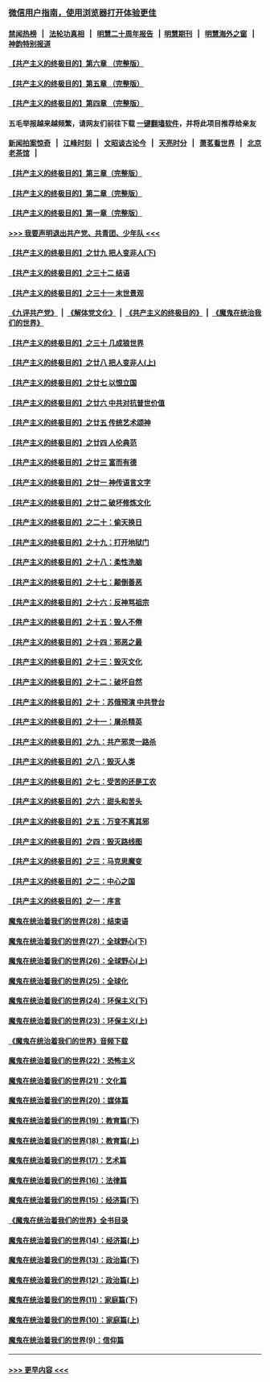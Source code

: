 ### [微信用户指南，使用浏览器打开体验更佳](https://github.com/gfw-breaker/banned-news1/blob/master/indexes/wechat-guide.md?t=0)
#### [禁闻热榜](热点新闻.md?t=0)  &nbsp;&nbsp;|&nbsp;&nbsp; [法轮功真相](https://github.com/gfw-breaker/truth/blob/master/README.md?t=0) &nbsp;&nbsp;|&nbsp;&nbsp; [明慧二十周年报告](https://github.com/gfw-breaker/mh-reports/blob/master/README.md?t=0) &nbsp;&nbsp;|&nbsp;&nbsp;[明慧期刊](https://github.com/gfw-breaker/mh-qikan) &nbsp;&nbsp;|&nbsp;&nbsp; [明慧海外之窗](https://github.com/gfw-breaker/mh-news/blob/master/README.md?t=0) &nbsp;&nbsp;|&nbsp;&nbsp; [神韵特别报道](https://github.com/gfw-breaker/mh-news/blob/master/shenyun.md?t=0)
#### [【共产主义的终极目的】第六章 （完整版）](../pages/nsc422/n11428913.md?t=02141422) 
#### [【共产主义的终极目的】第五章 （完整版）](../pages/nsc422/n11428912.md?t=02141422) 
#### [【共产主义的终极目的】第四章 （完整版）](../pages/nsc422/n11428907.md?t=02141422) 
#### 五毛举报越来越频繁，请网友们前往下载 [一键翻墙软件](https://github.com/gfw-breaker/ssr-accounts)，并将此项目推荐给亲友
#### [新闻拍案惊奇](https://github.com/gfw-breaker/banned-news1/blob/master/pages/link4.md) &nbsp;&nbsp;|&nbsp;&nbsp; [江峰时刻](https://github.com/gfw-breaker/banned-news1/blob/master/pages/link4.md) &nbsp;&nbsp;|&nbsp;&nbsp; [文昭谈古论今](https://github.com/gfw-breaker/banned-news1/blob/master/pages/link4.md) &nbsp;&nbsp;|&nbsp;&nbsp; [天亮时分](https://github.com/gfw-breaker/banned-news1/blob/master/pages/link4.md) &nbsp;&nbsp;|&nbsp;&nbsp; [萧茗看世界](https://github.com/gfw-breaker/banned-news1/blob/master/pages/link4.md) &nbsp;&nbsp;|&nbsp;&nbsp; [北京老茶馆](https://github.com/gfw-breaker/banned-news1/blob/master/pages/link4.md) &nbsp;&nbsp;|&nbsp;&nbsp; 
#### [【共产主义的终极目的】第三章（完整版）](../pages/nsc422/n11428848.md?t=02141422) 
#### [【共产主义的终极目的】第二章（完整版）](../pages/nsc422/n11428831.md?t=02141422) 
#### [【共产主义的终极目的】第一章（完整版）](../pages/nsc422/n11417651.md?t=02141422) 
#### [>>> 我要声明退出共产党、共青团、少年队 <<<](https://github.com/begood0513/goodnews/blob/master/quit/letter.md) 
#### [【共产主义的终极目的】之廿九 把人变非人(下)](../pages/nsc422/n11344140.md?t=02141422) 
#### [【共产主义的终极目的】之三十二 结语](../pages/nsc422/n11360535.md?t=02141422) 
#### [【共产主义的终极目的】之三十一 末世景观](../pages/nsc422/n11351129.md?t=02141422) 
#### [《九评共产党》](https://github.com/begood0513/9ping.md/blob/master/README.md) &nbsp;|&nbsp; [《解体党文化》](../../../../jtdwh.md/blob/master/README.md)  &nbsp;|&nbsp; [《共产主义的终极目的》](../../../../gczydzjmd.md/blob/master/README.md) &nbsp;|&nbsp; [《魔鬼在统治我们的世界》](../../../../mgztzwmdsj.md/blob/master/README.md) 
#### [【共产主义的终极目的】之三十 几成狼世界](../pages/nsc422/n11348280.md?t=02141422) 
#### [【共产主义的终极目的】之廿八 把人变非人(上)](../pages/nsc422/n11340492.md?t=02141422) 
#### [【共产主义的终极目的】之廿七 以恨立国](../pages/nsc422/n11336944.md?t=02141422) 
#### [【共产主义的终极目的】之廿六 中共对抗普世价值](../pages/nsc422/n11324785.md?t=02141422) 
#### [【共产主义的终极目的】之廿五 传统艺术颂神](../pages/nsc422/n11296396.md?t=02141422) 
#### [【共产主义的终极目的】之廿四 人伦典范](../pages/nsc422/n11296397.md?t=02141422) 
#### [【共产主义的终极目的】之廿三 富而有德](../pages/nsc422/n11283598.md?t=02141422) 
#### [【共产主义的终极目的】之廿一 神传语言文字](../pages/nsc422/n11263265.md?t=02141422) 
#### [【共产主义的终极目的】之廿二 破坏修炼文化](../pages/nsc422/n11245728.md?t=02141422) 
#### [【共产主义的终极目的】之二十：偷天换日](../pages/nsc422/n11238846.md?t=02141422) 
#### [【共产主义的终极目的】之十九：打开地狱门](../pages/nsc422/n11206376.md?t=02141422) 
#### [【共产主义的终极目的】之十八：柔性洗脑](../pages/nsc422/n11199994.md?t=02141422) 
#### [【共产主义的终极目的】之十七：颠倒善恶](../pages/nsc422/n11179782.md?t=02141422) 
#### [【共产主义的终极目的】之十六：反神骂祖宗](../pages/nsc422/n11166798.md?t=02141422) 
#### [【共产主义的终极目的】之十五：毁人不倦](../pages/nsc422/n11166792.md?t=02141422) 
#### [【共产主义的终极目的】之十四：邪恶之最](../pages/nsc422/n11150249.md?t=02141422) 
#### [【共产主义的终极目的】之十三：毁灭文化](../pages/nsc422/n11135227.md?t=02141422) 
#### [【共产主义的终极目的】之十二：破坏自然](../pages/nsc422/n11135214.md?t=02141422) 
#### [【共产主义的终极目的】之十：苏俄预演 中共登台](../pages/nsc422/n11118424.md?t=02141422) 
#### [【共产主义的终极目的】之十一：屠杀精英](../pages/nsc422/n11118442.md?t=02141422) 
#### [【共产主义的终极目的】之九：共产邪灵一路杀](../pages/nsc422/n11114139.md?t=02141422) 
#### [【共产主义的终极目的】之八：毁灭人类](../pages/nsc422/n11108503.md?t=02141422) 
#### [【共产主义的终极目的】之七：受苦的还是工农](../pages/nsc422/n11101809.md?t=02141422) 
#### [【共产主义的终极目的】之六：甜头和苦头](../pages/nsc422/n11096971.md?t=02141422) 
#### [【共产主义的终极目的】之五：万变不离其邪](../pages/nsc422/n11091285.md?t=02141422) 
#### [【共产主义的终极目的】之四：毁灭路线图](../pages/nsc422/n11086284.md?t=02141422) 
#### [【共产主义的终极目的】之三：马克思魔变](../pages/nsc422/n11061941.md?t=02141422) 
#### [【共产主义的终极目的】之二：中心之国](../pages/nsc422/n11047728.md?t=02141422) 
#### [【共产主义的终极目的】之一：序言](../pages/nsc422/n11086077.md?t=02141422) 
#### [魔鬼在统治着我们的世界(28)：结束语](../pages/nsc422/n10936246.md?t=02141422) 
#### [魔鬼在统治着我们的世界(27)：全球野心(下)](../pages/nsc422/n10928319.md?t=02141422) 
#### [魔鬼在统治着我们的世界(26)：全球野心(上)](../pages/nsc422/n10900318.md?t=02141422) 
#### [魔鬼在统治着我们的世界(25)：全球化](../pages/nsc422/n10788205.md?t=02141422) 
#### [魔鬼在统治着我们的世界(24)：环保主义(下)](../pages/nsc422/n10695307.md?t=02141422) 
#### [魔鬼在统治着我们的世界(23)：环保主义(上)](../pages/nsc422/n10688613.md?t=02141422) 
#### [《魔鬼在统治着我们的世界》音频下载](../pages/nsc422/n10635553.md?t=02141422) 
#### [魔鬼在统治着我们的世界(22)：恐怖主义](../pages/nsc422/n10614727.md?t=02141422) 
#### [魔鬼在统治着我们的世界(21)：文化篇](../pages/nsc422/n10597706.md?t=02141422) 
#### [魔鬼在统治着我们的世界(20)：媒体篇](../pages/nsc422/n10586579.md?t=02141422) 
#### [魔鬼在统治着我们的世界(19)：教育篇(下)](../pages/nsc422/n10564808.md?t=02141422) 
#### [魔鬼在统治着我们的世界(18)：教育篇(上)](../pages/nsc422/n10526970.md?t=02141422) 
#### [魔鬼在统治着我们的世界(17)：艺术篇](../pages/nsc422/n10499093.md?t=02141422) 
#### [魔鬼在统治着我们的世界(16)：法律篇](../pages/nsc422/n10485969.md?t=02141422) 
#### [魔鬼在统治着我们的世界(15)：经济篇(下)](../pages/nsc422/n10469975.md?t=02141422) 
#### [《魔鬼在统治着我们的世界》全书目录](../pages/nsc422/n10464261.md?t=02141422) 
#### [魔鬼在统治着我们的世界(14)：经济篇(上)](../pages/nsc422/n10457370.md?t=02141422) 
#### [魔鬼在统治着我们的世界(13)：政治篇(下)](../pages/nsc422/n10448270.md?t=02141422) 
#### [魔鬼在统治着我们的世界(12)：政治篇(上)](../pages/nsc422/n10444576.md?t=02141422) 
#### [魔鬼在统治着我们的世界(11)：家庭篇(下)](../pages/nsc422/n10440961.md?t=02141422) 
#### [魔鬼在统治着我们的世界(10)：家庭篇(上)](../pages/nsc422/n10435448.md?t=02141422) 
#### [魔鬼在统治着我们的世界(9)：信仰篇](../pages/nsc422/n10432159.md?t=02141422) 

----
#### [ >>> 更早内容 <<< ](../indexes/nsc422-earlier.md)

